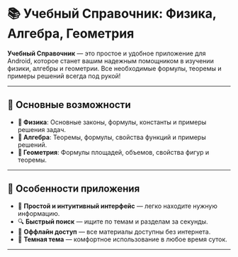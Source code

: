 # 📚 Учебный Справочник: Физика, Алгебра, Геометрия

**Учебный Справочник** — это простое и удобное приложение для Android, которое станет вашим надежным помощником в изучении физики, алгебры и геометрии. Все необходимые формулы, теоремы и примеры решений всегда под рукой!

---

## 🌟 Основные возможности

- **📖 Физика**: Основные законы, формулы, константы и примеры решения задач.
- **🧮 Алгебра**: Теоремы, формулы, свойства функций и примеры решений.
- **📐 Геометрия**: Формулы площадей, объемов, свойства фигур и теоремы.

---

## 📱 Особенности приложения

- 🚀 **Простой и интуитивный интерфейс** — легко находите нужную информацию.
- 🔍 **Быстрый поиск** — ищите по темам и разделам за секунды.
- 📲 **Оффлайн доступ** — все материалы доступны без интернета.
- 🌙 **Темная тема** — комфортное использование в любое время суток.

---

